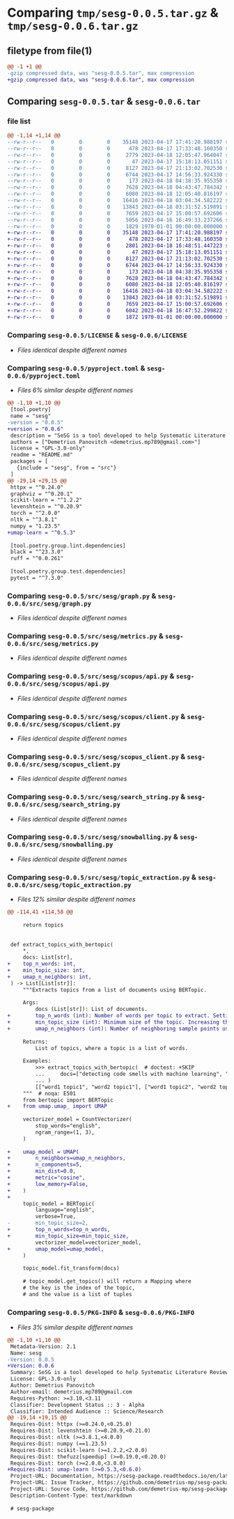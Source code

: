 # Comparing `tmp/sesg-0.0.5.tar.gz` & `tmp/sesg-0.0.6.tar.gz`

## filetype from file(1)

```diff
@@ -1 +1 @@
-gzip compressed data, was "sesg-0.0.5.tar", max compression
+gzip compressed data, was "sesg-0.0.6.tar", max compression
```

## Comparing `sesg-0.0.5.tar` & `sesg-0.0.6.tar`

### file list

```diff
@@ -1,14 +1,14 @@
--rw-r--r--   0        0        0    35148 2023-04-17 17:41:20.988197 sesg-0.0.5/LICENSE
--rw-r--r--   0        0        0      478 2023-04-17 17:33:48.160350 sesg-0.0.5/README.md
--rw-r--r--   0        0        0     2779 2023-04-18 12:05:47.964047 sesg-0.0.5/pyproject.toml
--rw-r--r--   0        0        0       47 2023-04-17 15:18:13.051151 sesg-0.0.5/src/sesg/__init__.py
--rw-r--r--   0        0        0     8127 2023-04-17 21:13:02.702530 sesg-0.0.5/src/sesg/graph.py
--rw-r--r--   0        0        0     6744 2023-04-17 14:56:33.924330 sesg-0.0.5/src/sesg/metrics.py
--rw-r--r--   0        0        0      173 2023-04-18 04:38:35.955358 sesg-0.0.5/src/sesg/scopus/__init__.py
--rw-r--r--   0        0        0     7628 2023-04-18 04:43:47.784342 sesg-0.0.5/src/sesg/scopus/api.py
--rw-r--r--   0        0        0     6080 2023-04-18 12:05:40.816197 sesg-0.0.5/src/sesg/scopus/client.py
--rw-r--r--   0        0        0    16416 2023-04-18 03:04:34.582222 sesg-0.0.5/src/sesg/scopus_client.py
--rw-r--r--   0        0        0    13843 2023-04-18 03:31:52.519891 sesg-0.0.5/src/sesg/search_string.py
--rw-r--r--   0        0        0     7659 2023-04-17 15:00:57.692606 sesg-0.0.5/src/sesg/snowballing.py
--rw-r--r--   0        0        0     5056 2023-04-16 16:49:33.237266 sesg-0.0.5/src/sesg/topic_extraction.py
--rw-r--r--   0        0        0     1829 1970-01-01 00:00:00.000000 sesg-0.0.5/PKG-INFO
+-rw-r--r--   0        0        0    35148 2023-04-17 17:41:20.988197 sesg-0.0.6/LICENSE
+-rw-r--r--   0        0        0      478 2023-04-17 17:33:48.160350 sesg-0.0.6/README.md
+-rw-r--r--   0        0        0     2801 2023-04-18 16:48:51.447223 sesg-0.0.6/pyproject.toml
+-rw-r--r--   0        0        0       47 2023-04-17 15:18:13.051151 sesg-0.0.6/src/sesg/__init__.py
+-rw-r--r--   0        0        0     8127 2023-04-17 21:13:02.702530 sesg-0.0.6/src/sesg/graph.py
+-rw-r--r--   0        0        0     6744 2023-04-17 14:56:33.924330 sesg-0.0.6/src/sesg/metrics.py
+-rw-r--r--   0        0        0      173 2023-04-18 04:38:35.955358 sesg-0.0.6/src/sesg/scopus/__init__.py
+-rw-r--r--   0        0        0     7628 2023-04-18 04:43:47.784342 sesg-0.0.6/src/sesg/scopus/api.py
+-rw-r--r--   0        0        0     6080 2023-04-18 12:05:40.816197 sesg-0.0.6/src/sesg/scopus/client.py
+-rw-r--r--   0        0        0    16416 2023-04-18 03:04:34.582222 sesg-0.0.6/src/sesg/scopus_client.py
+-rw-r--r--   0        0        0    13843 2023-04-18 03:31:52.519891 sesg-0.0.6/src/sesg/search_string.py
+-rw-r--r--   0        0        0     7659 2023-04-17 15:00:57.692606 sesg-0.0.6/src/sesg/snowballing.py
+-rw-r--r--   0        0        0     6042 2023-04-18 16:47:52.299822 sesg-0.0.6/src/sesg/topic_extraction.py
+-rw-r--r--   0        0        0     1872 1970-01-01 00:00:00.000000 sesg-0.0.6/PKG-INFO
```

### Comparing `sesg-0.0.5/LICENSE` & `sesg-0.0.6/LICENSE`

 * *Files identical despite different names*

### Comparing `sesg-0.0.5/pyproject.toml` & `sesg-0.0.6/pyproject.toml`

 * *Files 6% similar despite different names*

```diff
@@ -1,10 +1,10 @@
 [tool.poetry]
 name = "sesg"
-version = "0.0.5"
+version = "0.0.6"
 description = "SeSG is a tool developed to help Systematic Literature Review researchers, specifically at the step of building a search string."
 authors = ["Demetrius Panovitch <demetrius.mp789@gmail.com>"]
 license = "GPL-3.0-only"
 readme = "README.md"
 packages = [
   {include = "sesg", from = "src"}
 ]
@@ -29,14 +29,15 @@
 httpx = "^0.24.0"
 graphviz = "^0.20.1"
 scikit-learn = "^1.2.2"
 levenshtein = "^0.20.9"
 torch = "^2.0.0"
 nltk = "^3.8.1"
 numpy = "1.23.5"
+umap-learn = "^0.5.3"
 
 [tool.poetry.group.lint.dependencies]
 black = "^23.3.0"
 ruff = "^0.0.261"
 
 [tool.poetry.group.test.dependencies]
 pytest = "^7.3.0"
```

### Comparing `sesg-0.0.5/src/sesg/graph.py` & `sesg-0.0.6/src/sesg/graph.py`

 * *Files identical despite different names*

### Comparing `sesg-0.0.5/src/sesg/metrics.py` & `sesg-0.0.6/src/sesg/metrics.py`

 * *Files identical despite different names*

### Comparing `sesg-0.0.5/src/sesg/scopus/api.py` & `sesg-0.0.6/src/sesg/scopus/api.py`

 * *Files identical despite different names*

### Comparing `sesg-0.0.5/src/sesg/scopus/client.py` & `sesg-0.0.6/src/sesg/scopus/client.py`

 * *Files identical despite different names*

### Comparing `sesg-0.0.5/src/sesg/scopus_client.py` & `sesg-0.0.6/src/sesg/scopus_client.py`

 * *Files identical despite different names*

### Comparing `sesg-0.0.5/src/sesg/search_string.py` & `sesg-0.0.6/src/sesg/search_string.py`

 * *Files identical despite different names*

### Comparing `sesg-0.0.5/src/sesg/snowballing.py` & `sesg-0.0.6/src/sesg/snowballing.py`

 * *Files identical despite different names*

### Comparing `sesg-0.0.5/src/sesg/topic_extraction.py` & `sesg-0.0.6/src/sesg/topic_extraction.py`

 * *Files 12% similar despite different names*

```diff
@@ -114,41 +114,58 @@
 
     return topics
 
 
 def extract_topics_with_bertopic(
     *,
     docs: List[str],
+    top_n_words: int,
+    min_topic_size: int,
+    umap_n_neighbors: int,
 ) -> List[List[str]]:
     """Extracts topics from a list of documents using BERTopic.
 
     Args:
         docs (List[str]): List of documents.
+        top_n_words (int): Number of words per topic to extract. Setting this too high can negatively impact topic embeddings as topics are typically best represented by at most 10 words.
+        min_topic_size (int): Minimum size of the topic. Increasing this value will lead to a lower number of clusters/topics.
+        umap_n_neighbors (int): Number of neighboring sample points used when making the manifold approximation. Increasing this value typically results in a more global view of the embedding structure whilst smaller values result in a more local view. Increasing this value often results in larger clusters being created.
 
     Returns:
         List of topics, where a topic is a list of words.
 
     Examples:
         >>> extract_topics_with_bertopic(  # doctest: +SKIP
         ...     docs=["detecting code smells with machine learning", "code smells detection tools", "error detection in Java software with machine learning"],
         ... )
         [["word1 topic1", "word2 topic1"], ["word1 topic2", "word2 topic2"]]
     """  # noqa: E501
     from bertopic import BERTopic
+    from umap.umap_ import UMAP
 
     vectorizer_model = CountVectorizer(
         stop_words="english",
         ngram_range=(1, 3),
     )
 
+    umap_model = UMAP(
+        n_neighbors=umap_n_neighbors,
+        n_components=5,
+        min_dist=0.0,
+        metric="cosine",
+        low_memory=False,
+    )
+
     topic_model = BERTopic(
         language="english",
         verbose=True,
-        min_topic_size=2,
+        top_n_words=top_n_words,
+        min_topic_size=min_topic_size,
         vectorizer_model=vectorizer_model,
+        umap_model=umap_model,
     )
 
     topic_model.fit_transform(docs)
 
     # topic_model.get_topics() will return a Mapping where
     # the key is the index of the topic,
     # and the value is a list of tuples
```

### Comparing `sesg-0.0.5/PKG-INFO` & `sesg-0.0.6/PKG-INFO`

 * *Files 3% similar despite different names*

```diff
@@ -1,10 +1,10 @@
 Metadata-Version: 2.1
 Name: sesg
-Version: 0.0.5
+Version: 0.0.6
 Summary: SeSG is a tool developed to help Systematic Literature Review researchers, specifically at the step of building a search string.
 License: GPL-3.0-only
 Author: Demetrius Panovitch
 Author-email: demetrius.mp789@gmail.com
 Requires-Python: >=3.10,<3.11
 Classifier: Development Status :: 3 - Alpha
 Classifier: Intended Audience :: Science/Research
@@ -19,14 +19,15 @@
 Requires-Dist: httpx (>=0.24.0,<0.25.0)
 Requires-Dist: levenshtein (>=0.20.9,<0.21.0)
 Requires-Dist: nltk (>=3.8.1,<4.0.0)
 Requires-Dist: numpy (==1.23.5)
 Requires-Dist: scikit-learn (>=1.2.2,<2.0.0)
 Requires-Dist: thefuzz[speedup] (>=0.19.0,<0.20.0)
 Requires-Dist: torch (>=2.0.0,<3.0.0)
+Requires-Dist: umap-learn (>=0.5.3,<0.6.0)
 Project-URL: Documentation, https://sesg-package.readthedocs.io/en/latest/
 Project-URL: Issue Tracker, https://github.com/demetrius-mp/sesg-package/issues
 Project-URL: Source Code, https://github.com/demetrius-mp/sesg-package
 Description-Content-Type: text/markdown
 
 # sesg-package
```

